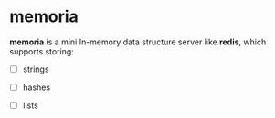 # memoria
**memoria** is a mini In-memory data structure server like **redis**, which supports storing:

- [ ] strings
- [ ] hashes
- [ ] lists


